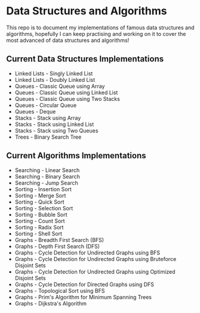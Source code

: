 # Data Structures and Algorithms

This repo is to document my implementations of famous data structures and algorithms, hopefully I can keep practising and working on it to cover the most advanced of data structures and algorithms!

## Current Data Structures Implementations

- Linked Lists - Singly Linked List
- Linked Lists - Doubly Linked List
- Queues - Classic Queue using Array
- Queues - Classic Queue using Linked List
- Queues - Classic Queue using Two Stacks
- Queues - Circular Queue
- Queues - Deque
- Stacks - Stack using Array
- Stacks - Stack using Linked List
- Stacks - Stack using Two Queues
- Trees - Binary Search Tree

## Current Algorithms Implementations

- Searching - Linear Search
- Searching - Binary Search
- Searching - Jump Search
- Sorting - Insertion Sort
- Sorting - Merge Sort
- Sorting - Quick Sort
- Sorting - Selection Sort
- Sorting - Bubble Sort
- Sorting - Count Sort
- Sorting - Radix Sort
- Sorting - Shell Sort
- Graphs - Breadth First Search (BFS)
- Graphs - Depth First Search (DFS)
- Graphs - Cycle Detection for Undirected Graphs using BFS
- Graphs - Cycle Detection for Undirected Graphs using Bruteforce Disjoint Sets
- Graphs - Cycle Detection for Undirected Graphs using Optimized Disjoint Sets
- Graphs - Cycle Detection for Directed Graphs using DFS
- Graphs - Topological Sort using BFS
- Graphs - Prim's Algorithm for Minimum Spanning Trees
- Graphs - Dijkstra's Algorithm
